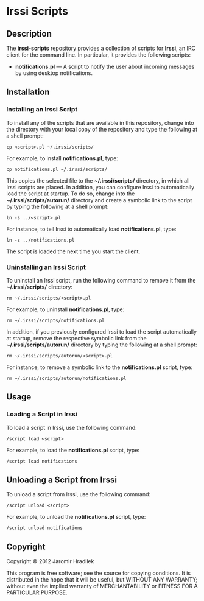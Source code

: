 # Irssi Scripts

## Description

The **irssi-scripts** repository provides a collection of scripts for **Irssi**, an IRC client for the command line. In particular, it provides the following scripts:

* **notifications.pl** — A script to notify the user about incoming messages by using desktop notifications.

## Installation

### Installing an Irssi Script

To install any of the scripts that are available in this repository, change into the directory with your local copy of the repository and type the following at a shell prompt:

    cp <script>.pl ~/.irssi/scripts/

For example, to install **notifications.pl**, type:

    cp notifications.pl ~/.irssi/scripts/

This copies the selected file to the **~/.irssi/scripts/** directory, in which all Irssi scripts are placed. In addition, you can configure Irssi to automatically load the script at startup. To do so, change into the **~/.irssi/scripts/autorun/** directory and create a symbolic link to the script by typing the following at a shell prompt:

    ln -s ../<script>.pl

For instance, to tell Irssi to automatically load **notifications.pl**, type:

    ln -s ../notifications.pl

The script is loaded the next time you start the client.

### Uninstalling an Irssi Script

To uninstall an Irssi script, run the following command to remove it from the **~/.irssi/scripts/** directory:

    rm ~/.irssi/scripts/<script>.pl

For example, to uninstall **notifications.pl**, type:

    rm ~/.irssi/scripts/notifications.pl

In addition, if you previously configured Irssi to load the script automatically at startup, remove the respective symbolic link from the **~/.irssi/scripts/autorun/** directory by typing the following at a shell prompt:

    rm ~/.irssi/scripts/autorun/<script>.pl

For instance, to remove a symbolic link to the **notifications.pl** script, type:

    rm ~/.irssi/scripts/autorun/notifications.pl

## Usage

### Loading a Script in Irssi

To load a script in Irssi, use the following command:

    /script load <script>

For example, to load the **notifications.pl** script, type:

    /script load notifications

## Unloading a Script from Irssi

To unload a script from Irssi, use the following command:

    /script unload <script>

For example, to unload the **notifications.pl** script, type:

    /script unload notifications

## Copyright

Copyright © 2012 Jaromir Hradilek

This program is free software; see the source for copying conditions. It is distributed in the hope that it will be useful, but WITHOUT ANY WARRANTY; without even the implied warranty of MERCHANTABILITY or FITNESS FOR A PARTICULAR PURPOSE.
